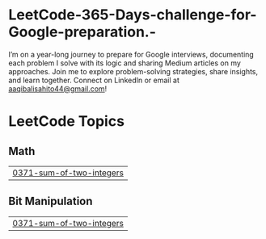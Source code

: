 # LeetCode-365-Days-challenge-for-Google-preparation.-
I’m on a year-long journey to prepare for Google interviews, documenting each problem I solve with its logic and sharing Medium articles on my approaches. Join me to explore problem-solving strategies, share insights, and learn together. Connect on LinkedIn or email at aaqibalisahito44@gmail.com!

<!---LeetCode Topics Start-->
# LeetCode Topics
## Math
|  |
| ------- |
| [0371-sum-of-two-integers](https://github.com/aaqibali1/LeetCode-365-Days-challenge-for-Google-preparation.-/tree/master/0371-sum-of-two-integers) |
## Bit Manipulation
|  |
| ------- |
| [0371-sum-of-two-integers](https://github.com/aaqibali1/LeetCode-365-Days-challenge-for-Google-preparation.-/tree/master/0371-sum-of-two-integers) |
<!---LeetCode Topics End-->

